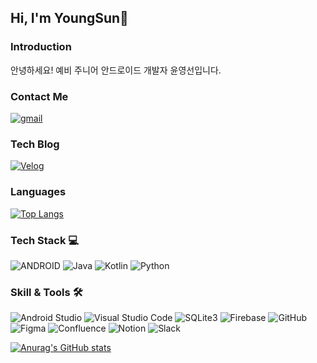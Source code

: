## Hi, I'm YoungSun👋
### Introduction
안녕하세요! 예비 주니어 안드로이드 개발자 윤영선입니다.

### Contact Me
<a href='mailto:yys7517@naver.com' target="_blank"><img alt='gmail' src='https://img.shields.io/badge/EMAIL-100000?style=for-the-badge&logo=gmail&logoColor=white&labelColor=black&color=black'/></a>

### Tech Blog
<a href='https://velog.io/@yys7517/posts' target="_blank"><img alt='Velog' src='https://img.shields.io/badge/Velog-100000?style=flat-square&logo=Velog&logoColor=white&labelColor=black&color=black'/></a>

### Languages
[![Top Langs](https://github-readme-stats.vercel.app/api/top-langs/?username=yys7517)](https://github.com/anuraghazra/github-readme-stats)

<!-- ![image](이미지링크)
    <img src = "이미지링크" width = "100" height = "100">
-->
### Tech Stack 💻
![ANDROID](https://img.shields.io/badge/Android-A4C639?style=for-the-badge&logo=android&logoColor=white)
![Java](https://img.shields.io/badge/java-%23ED8B00.svg?style=for-the-badge&logo=openjdk&logoColor=white)
![Kotlin](https://img.shields.io/badge/kotlin-%237F52FF.svg?style=for-the-badge&logo=kotlin&logoColor=white)
![Python](https://img.shields.io/badge/python-3670A0?style=for-the-badge&logo=python&logoColor=ffdd54)


### Skill & Tools 🛠
![Android Studio](https://img.shields.io/badge/Android%20Studio-A4C639?style=for-the-badge&logo=androidstudio&logoColor=white)
![Visual Studio Code](https://img.shields.io/badge/Visual%20Studio%20Code-0078d7.svg?style=for-the-badge&logo=visual-studio-code&logoColor=white)
![SQLite3](https://img.shields.io/badge/sqlite3-%2307405e.svg?style=for-the-badge&logo=sqlite&logoColor=white)
![Firebase](https://img.shields.io/badge/Firebase-039BE5?style=for-the-badge&logo=Firebase&logoColor=white)
![GitHub](https://img.shields.io/badge/github-%23121011.svg?style=for-the-badge&logo=github&logoColor=white)
![Figma](https://img.shields.io/badge/figma-%23F24E1E.svg?style=for-the-badge&logo=figma&logoColor=white)
![Confluence](https://img.shields.io/badge/confluence-%23172BF4.svg?style=for-the-badge&logo=confluence&logoColor=white)
![Notion](https://img.shields.io/badge/Notion-%23000000.svg?style=for-the-badge&logo=notion&logoColor=white)
![Slack](https://img.shields.io/badge/Slack-4A154B?style=for-the-badge&logo=slack&logoColor=white)

[![Anurag's GitHub stats](https://github-readme-stats.vercel.app/api?username=yys7517)](https://github.com/anuraghazra/github-readme-stats)
<!--
#### Architecture
<a href='https://github.com/shivamkapasia0' target="_blank"><img alt='' src='https://img.shields.io/badge/MVVM-100000?style=for-the-badge&logo=&logoColor=white&labelColor=A1C4FF&color=3670A0'/></a>
![Firebase](https://img.shields.io/badge/Firebase-039BE5?style=for-the-badge&logo=Firebase&logoColor=white)

#### Jetpack
![Firebase](https://img.shields.io/badge/Firebase-039BE5?style=for-the-badge&logo=Firebase&logoColor=white)
![Firebase](https://img.shields.io/badge/Firebase-039BE5?style=for-the-badge&logo=Firebase&logoColor=white)
![Firebase](https://img.shields.io/badge/Firebase-039BE5?style=for-the-badge&logo=Firebase&logoColor=white)
![Firebase](https://img.shields.io/badge/Firebase-039BE5?style=for-the-badge&logo=Firebase&logoColor=white)
![Firebase](https://img.shields.io/badge/Firebase-039BE5?style=for-the-badge&logo=Firebase&logoColor=white)
![Firebase](https://img.shields.io/badge/Firebase-039BE5?style=for-the-badge&logo=Firebase&logoColor=white)

#### Firebase
![iOS badge](https://img.shields.io/badge/RealTimeDatabase-13.0%2B-green)
![Firebase](https://camo.githubusercontent.com/f91df988d892297f6ab63f53dab1110577c506eaf9ffda2099a3ee0ce548bca8/68747470733a2f2f696d672e736869656c64732e696f2f62616467652f41757468656e7469636174696f6e2d4644353330302e7376673f)
![Firebase](https://camo.githubusercontent.com/e549a7af1afac3de41276ad5e27438d8cb23cfc97231ecc84f7dd0decb98a6d2/68747470733a2f2f696d672e736869656c64732e696f2f62616467652f436c6f75644d6573736167696e672d4644353330302e7376673f)
![FireStore](https://camo.githubusercontent.com/e549a7af1afac3de41276ad5e27438d8cb23cfc97231ecc84f7dd0decb98a6d2/68747470733a2f2f696d672e736869656c64732e696f2f62616467652f436c6f75644d6573736167696e672d4644353330302e7376673f)
![Storage](https://camo.githubusercontent.com/6a993b725ab10fca8cb36170ad7337739be53041a8c6a979d96dee4d5475363b/68747470733a2f2f696d672e736869656c64732e696f2f62616467652f53746f726167652d4644353330302e7376673f)
-->

<!--
**yys7517/yys7517** is a ✨ _special_ ✨ repository because its `README.md` (this file) appears on your GitHub profile.

Here are some ideas to get you started:

- 🔭 I’m currently working on ...



- 🌱 I’m currently learning ...
- 👯 I’m looking to collaborate on ...
- 🤔 I’m looking for help with ...
- 💬 Ask me about ...
- 📫 How to reach me: ...
- 😄 Pronouns: ...
- ⚡ Fun fact: ...
-->
